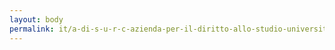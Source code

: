 ```yaml
---
layout: body
permalink: it/a-di-s-u-r-c-azienda-per-il-diritto-allo-studio-universitario-della-regione-campania/
---
```


